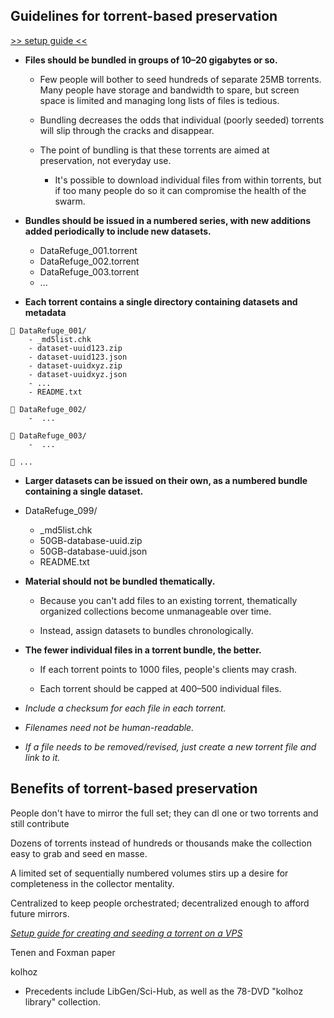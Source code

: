 ## Guidelines for torrent-based preservation

[>> setup guide <<](https://github.com/stevemclaugh/preservation-torrent/blob/master/Setup.md)

- **Files should be bundled in groups of 10–20 gigabytes or so.**

  - Few people will bother to seed hundreds of separate 25MB torrents. Many people have storage and bandwidth to spare, but screen space is limited and managing long lists of files is tedious.

  - Bundling decreases the odds that individual (poorly seeded) torrents will slip through the cracks and disappear.

  - The point of bundling is that these torrents are aimed at preservation, not everyday use.

    - It's possible to download individual files from within torrents, but if too many people do so it can compromise the health of the swarm.


- **Bundles should be issued in a numbered series, with new additions added periodically to include new datasets.**

    - DataRefuge_001.torrent
    - DataRefuge_002.torrent
    - DataRefuge_003.torrent
    - ...

- **Each torrent contains a single directory containing datasets and metadata**

```
📂 DataRefuge_001/
    - _md5list.chk
    - dataset-uuid123.zip
    - dataset-uuid123.json
    - dataset-uuidxyz.zip
    - dataset-uuidxyz.json
    - ...
    - README.txt

📂 DataRefuge_002/
    -  ...

📂 DataRefuge_003/
    -  ...

📂 ...
```

- **Larger datasets can be issued on their own, as a numbered bundle containing a single dataset.**


- DataRefuge\_099/
    - _md5list.chk
    - 50GB-database-uuid.zip
    - 50GB-database-uuid.json
    - README.txt


- **Material should not be bundled thematically.**

    - Because you can't add files to an existing torrent, thematically organized collections become unmanageable over time.

    - Instead, assign datasets to bundles chronologically.

- **The fewer individual files in a torrent bundle, the better.**

    - If each torrent points to 1000 files, people's clients may crash.

    - Each torrent should be capped at 400–500 individual files.


- *Include a checksum for each file in each torrent.*

- *Filenames need not be human-readable.*

- *If a file needs to be removed/revised, just create a new torrent file and link to it.*


## Benefits of torrent-based preservation

People don't have to mirror the full set; they can dl one or two torrents and still contribute

Dozens of torrents instead of hundreds or thousands make the collection easy to grab and seed en masse.

A limited set of sequentially numbered volumes stirs up a desire for completeness in the collector mentality.

Centralized to keep people orchestrated; decentralized enough to afford future mirrors.


[*Setup guide for creating and seeding a torrent on a VPS*](Setup.md)


Tenen and Foxman paper

kolhoz


 - Precedents include LibGen/Sci-Hub, as well as the 78-DVD "kolhoz library" collection.
